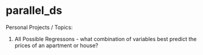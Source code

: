 # parallel_ds

Personal Projects / Topics: 
1. All Possible Regressons - what combination of variables best predict the prices of an apartment or house? 

